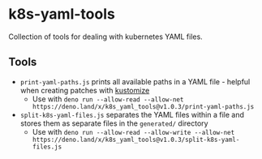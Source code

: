 # k8s-yaml-tools

Collection of tools for dealing with kubernetes YAML files.

## Tools

- `print-yaml-paths.js` prints all available paths in a YAML file -
  helpful when creating patches with [kustomize](https://kustomize.io/)
  - Use with `deno run --allow-read --allow-net https://deno.land/x/k8s_yaml_tools@v1.0.3/print-yaml-paths.js`
- `split-k8s-yaml-files.js` separates the YAML files within a file and
  stores them as separate files in the `generated/` directory
  - Use with `deno run --allow-read --allow-write --allow-net https://deno.land/x/k8s_yaml_tools@v1.0.3/split-k8s-yaml-files.js`
